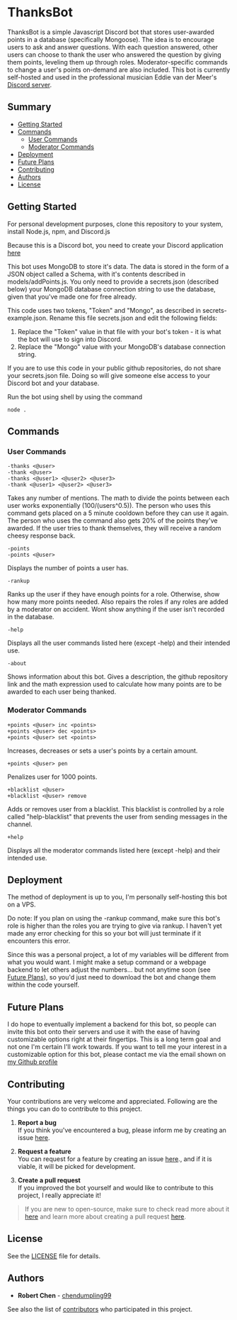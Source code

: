 # ThanksBot

ThanksBot is a simple Javascript Discord bot that stores user-awarded points in a database (specifically Mongoose). The idea is to encourage users to ask and answer questions. With each question answered, other users can choose to thank the user who answered the question by giving them points, leveling them up through roles. Moderator-specific commands to change a user's points on-demand are also included. This bot is currently self-hosted and used in the professional musician Eddie van der Meer's [Discord server](https://discord.com/invite/ZXKrfB2).

## Summary

  - [Getting Started](#getting-started)
  - [Commands](#commands)
    - [User Commands](#user-commands)
    - [Moderator Commands](#moderator-commands)
  - [Deployment](#deployment)
  - [Future Plans](#future-plans)
  - [Contributing](#contributing)
  - [Authors](#authors)
  - [License](#license)

## Getting Started

For personal development purposes, clone this repository to your system, install Node.js, npm, and Discord.js
    
Because this is a Discord bot, you need to create your Discord application [here](https://discord.com/developers/applications)

This bot uses MongoDB to store it's data. The data is stored in the form of a JSON object called a Schema, with it's contents described in models/addPoints.js. You only need to provide a secrets.json (described below) your MongoDB database connection string to use the database, given that you've made one for free already.

This code uses two tokens, "Token" and "Mongo", as described in secrets-example.json. Rename this file secrets.json and edit the following fields:

1. Replace the "Token" value in that file with your bot's token - it is what the bot will use to sign into Discord. 
2. Replace the "Mongo" value with your MongoDB's database connection string. 

If you are to use this code in your public github repositories, do not share your secrets.json file. Doing so will give someone else access to your Discord bot and your database.

Run the bot using shell by using the command

    node .

## Commands

### User Commands

    -thanks <@user>
    -thank <@user>
    -thanks <@user1> <@user2> <@user3>
    -thank <@user1> <@user2> <@user3>

Takes any number of mentions. The math to divide the points between each user works exponentially (100/(users^0.5)). The person who uses this command gets placed on a 5 minute cooldown before they can use it again. The person who uses the command also gets 20% of the points they've awarded. If the user tries to thank themselves, they will receive a random cheesy response back.

    -points
    -points <@user>

Displays the number of points a user has.

    -rankup

Ranks up the user if they have enough points for a role. Otherwise, show how many more points needed. Also repairs the roles if any roles are added by a moderator on accident. Wont show anything if the user isn't recorded in the database.

    -help

Displays all the user commands listed here (except -help) and their intended use.

    -about

Shows information about this bot. Gives a description, the github repository link and the math expression used to calculate how many points are to be awarded to each user being thanked.

### Moderator Commands

    +points <@user> inc <points>
    +points <@user> dec <points>
    +points <@user> set <points>

Increases, decreases or sets a user's points by a certain amount.

    +points <@user> pen

Penalizes user for 1000 points.

    +blacklist <@user>
    +blacklist <@user> remove

Adds or removes user from a blacklist. This blacklist is controlled by a role called "help-blacklist" that prevents the user from sending messages in the channel.

    +help

Displays all the moderator commands listed here (except -help) and their intended use.

## Deployment

The method of deployment is up to you, I'm personally self-hosting this bot on a VPS.

Do note: If you plan on using the -rankup command, make sure this bot's role is higher than the roles you are trying to give via rankup. I haven't yet made any error checking for this so your bot will just terminate if it encounters this error.

Since this was a personal project, a lot of my variables will be different from what you would want. I might make a setup command or a webpage backend to let others adjust the numbers... but not anytime soon (see [Future Plans](future-plans)), so you'd just need to download the bot and change them within the code yourself.

## Future Plans

I do hope to eventually implement a backend for this bot, so people can invite this bot onto their servers and use it with the ease of having customizable options right at their fingertips. This is a long term goal and not one I'm certain I'll work towards. If you want to tell me your interest in a customizable option for this bot, please contact me via the email shown on [my Github profile](https://github.com/chendumpling99)

## Contributing

Your contributions are very welcome and appreciated. Following are the things you can do to contribute to this project.

1. **Report a bug** <br>
If you think you've encountered a bug, please inform me by creating an issue [here](https://github.com/chendumpling99/ThanksBot/issues).

2. **Request a feature** <br>
You can request for a feature by creating an issue [here](https://github.com/chendumpling99/ThanksBot/issues)., and if it is viable, it will be picked for development.

3. **Create a pull request** <br>
If you improved the bot yourself and would like to contribute to this project, I really appreciate it!

> If you are new to open-source, make sure to check read more about it [here](https://www.digitalocean.com/community/tutorial_series/an-introduction-to-open-source) and learn more about creating a pull request [here](https://www.digitalocean.com/community/tutorials/how-to-create-a-pull-request-on-github).

## License

See the [LICENSE](https://github.com/chendumpling99/ThanksBot/blob/master/LICENSE) file for details.

## Authors

  - **Robert Chen** -
    [chendumpling99](https://github.com/chendumpling99)

See also the list of
[contributors](https://github.com/chendumpling99/ThanksBot/contributors)
who participated in this project.